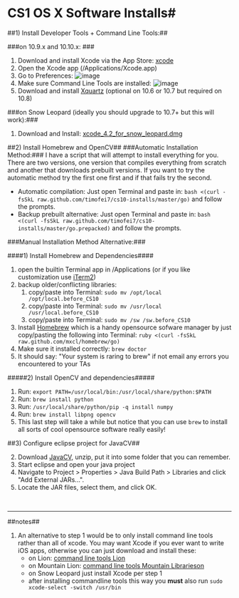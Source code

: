 # CS1 OS X Software Installs#






##1) Install Developer Tools + Command Line Tools:##

###on 10.9.x and 10.10.x: ###



1. Download and install Xcode via the App Store: [xcode](http://itunes.apple.com/us/app/xcode)
2. Open the Xcode app (/Applications/Xcode.app)
3. Go to Preferences:
![image](https://raw.github.com/timofei7/cs10-installs/master/images//goto_preferences.png)
4. Make sure Command Line Tools are installed:
![image](https://raw.github.com/timofei7/cs10-installs/master/images/preferences_window.png)
5. Download and install [Xquartz](http://xquartz.macosforge.org/) (optional on 10.6 or 10.7 but required on 10.8)


###on Snow Leopard (ideally you should upgrade to 10.7+ but this will work):###


1. Download and Install:  [xcode_4.2_for_snow_leopard.dmg](http://www.cs.dartmouth.edu/~tim/cs10/xcode_4.2_for_snow_leopard.dmg)


##2) Install Homebrew and OpenCV##
###Automatic Installation Method:###
I have a script that will attempt to install everything for you.  There are two versions, one version that compiles everything from scratch and another that downloads prebuilt versions.  If you want to try the automatic method try the first one first and if that fails try the second.
 
* Automatic compilation: Just open Terminal and paste in: `bash <(curl -fsSkL raw.github.com/timofei7/cs10-installs/master/go)` and follow the prompts. 
* Backup prebuilt alternative: Just open Terminal and paste in:  `bash <(curl -fsSkL raw.github.com/timofei7/cs10-installs/master/go.prepacked)` and follow the prompts.


###Manual Installation Method Alternative:###

####1) Install Homebrew and Dependencies####
1. open the builtin Terminal app in /Applications (or if you like customization use [iTerm2](http://www.iterm2.com/))
2. backup older/conflicting libraries:
	1. copy/paste into Terminal: `sudo mv /opt/local /opt/local.before_CS10` 
	2. copy/paste into Terminal: `sudo mv /usr/local /usr/local.before_CS10`
	3. copy/paste into Terminal: `sudo mv /sw /sw.before_CS10`
3. Install [Homebrew](http://mxcl.github.com/homebrew/) which is a handy opensource sofware manager by just copy/pasting the following into Terminal:  `ruby <(curl -fsSkL raw.github.com/mxcl/homebrew/go)`
4. Make sure it installed correctly: `brew doctor`
5. It should say: "Your system is raring to brew" if not email any errors you encountered to your TAs

#####2) Install OpenCV and dependencies#####

1. Run: `export PATH=/usr/local/bin:/usr/local/share/python:$PATH`
2. Run: `brew install python`
3. Run: `/usr/local/share/python/pip -q install numpy`
4. Run: `brew install libpng opencv`
3. This last step will take a while but notice that you can use `brew` to install all sorts of cool opensource software really easily!


##3) Configure eclipse project for JavaCV##

2. Download [JavaCV](http://javacv.googlecode.com/files/javacv-0.2-bin.zip), unzip, put it into some folder that you can remember.
3. Start eclipse and open your java project
4. Navigate to Project > Properties > Java Build Path > Libraries and click "Add External JARs...".
4. Locate the JAR files, select them, and click OK.

<br>
<hr>

##notes##
1. An alternative to step 1 would be to only install command line tools rather than all of xcode. You may want Xcode if you ever want to write iOS apps, otherwise you can just download and install these:
	* on Lion:  [command line tools Lion](http://www.cs.dartmouth.edu/~tim/cs10/command_line_tools_for_xcode_os_x_lion_aug_2012.dmg)
	* on Mountain Lion: [command line tools Mountain Librarieson](http://www.cs.dartmouth.edu/~tim/cs10/command_line_tools_for_xcode_os_x_mountain_lion_aug_2012.dmg)
	* on Snow Leopard just install Xcode per step 1
    * after installing commandline tools this way you **must** also run `sudo xcode-select -switch /usr/bin`	











